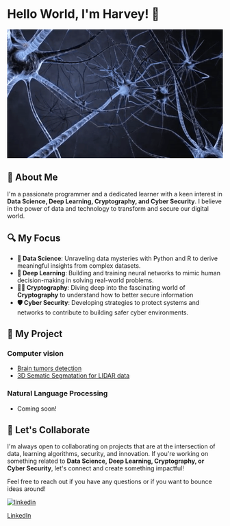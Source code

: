 <!--
**harveyphm/harveyphm** is a ✨ _special_ ✨ repository because its `README.md` (this file) appears on your GitHub profile.

Here are some ideas to get you started:
-->
# Hello World, I'm Harvey! 👋
<div align="center">    
<img src="https://github.com/harveyphm/harveyphm/blob/main/gif/neural.gif" alt="demo" width="900" height="300">

</div>

## 🤖 About Me
I'm a passionate programmer and a dedicated learner with a keen interest in **Data Science, Deep Learning, Cryptography, and Cyber Security**. I believe in the power of data and technology to transform and secure our digital world.

## 🔍 My Focus
- **🔭 Data Science**: Unraveling data mysteries with Python and R to derive meaningful insights from complex datasets.
- **🌱 Deep Learning**: Building and training neural networks to mimic human decision-making in solving real-world problems.
- **👨‍💻 Cryptography**: Diving deep into the fascinating world of **Cryptography** to understand how to better secure information
- **🛡️ Cyber Security**: Developing strategies to protect systems and networks to contribute to building safer cyber environments.

## 🚀 My Project
### Computer vision
- [Brain tumors detection](https://github.com/harveyphm/brain-tumor-detection)
- [3D Sematic Segmatation for LIDAR data](https://github.com/harveyphm/pointnet2_dales)
### Natural Language Processing
- Coming soon!


## 🤝 Let's Collaborate
I'm always open to collaborating on projects that are at the intersection of data, learning algorithms, security, and innovation. If you're working on something related to **Data Science, Deep Learning, Cryptography, or Cyber Security**, let's connect and create something impactful!

Feel free to reach out if you have any questions or if you want to bounce ideas around!

<a href="https://www.linkedin.com/in/harveyphm/"><img src="https://img.shields.io/badge/Linkedin-white?logo=LinkedIn" alt="linkedin"></a>

[LinkedIn](https://www.linkedin.com/in/harveyphm/)






